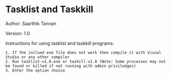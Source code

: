 # Tasklist and Taskkill

Author: Saarthik Tannan

Version: 1.0


Instructions for using tasklist and taskkill programs:
```
1. If the inclued exe file does not work then compile it with Visual Studio or any other compiler
2. Run tasklist-v1.0.exe or taskill-v1.0 (Note: Some processes may not be found or killed if not running with admin priviledges)
3. Enter the option choice
```
